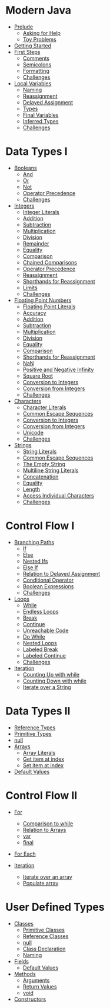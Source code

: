<!-- # For Contributors
- [For Contributors](./paths.md)
    - [baeldung's getting started course](./examples/baeldung.md)
    - [Core Java Volume II](./examples/core_java_vol2.md)
    - [dev.java](./examples/dev_java.md)
    - [geeksforgeeks](./examples/geeksforgeeks.md)
    - [javatpoint](./examples/javatpoint.md)
    - [Scala Book](./examples/scala_book.md)
    - ["The Java Programming Language" (1st or 2nd ed)](./examples/the_java_programming_language_og.md)
    - ["The Java Tutorial" (3rd ed)](./examples/the_java_tutorial_3rd_edition.md)
    - [The Java Tutorials, online](./examples/the_java_tutorials.md)
    - [Tour of Scala](./examples/tour_of_scala.md)
    - [tutorialspoint](./examples/tutorialspoint.md)
    - [tutorialspoint paid course](./examples/tutorialspoint_paid.md)
    - [w3schools](./examples/w3schools.md) -->

# Modern Java


- [Prelude](./prelude.md)
    - [Asking for Help](./prelude/asking_for_help.md)
    - [Toy Problems](./prelude/toy_problems.md)
- [Getting Started](./getting_started.md)
- [First Steps](./first_steps.md)
    - [Comments](./first_steps/comments.md)
    - [Semicolons](./first_steps/semicolon.md)
    - [Formatting](./first_steps/formatting.md)
    - [Challenges](./first_steps/challenges.md)
- [Local Variables](./variables.md)
    - [Naming](./variables/naming.md)
    - [Reassignment](./variables/reassignment.md)
    - [Delayed Assignment](./variables/delayed_assignment.md)
    - [Types](./variables/types.md)
    - [Final Variables](./variables/final_variables.md)
    - [Inferred Types](./variables/inferred_types.md)
    - [Challenges](./variables/challenges.md)

# Data Types I

- [Booleans](./boolean.md)
    - [And](./boolean/and.md)
    - [Or](./boolean/or.md)
    - [Not](./boolean/not.md)
    - [Operator Precedence](./boolean/operator_precedence.md)
    - [Challenges](./boolean/challenges.md)
- [Integers](./integers.md)
    - [Integer Literals](./integers/integer_literals.md)
    - [Addition](./integers/addition.md)
    - [Subtraction](./integers/subtraction.md)
    - [Multiplication](./integers/multiplication.md)
    - [Division](./integers/division.md)
    - [Remainder](./integers/remainder.md)
    - [Equality](./integers/equality.md)
    - [Comparison](./integers/comparison.md)
    - [Chained Comparisons](./integers/chained_comparisons.md)
    - [Operator Precedence](./integers/operator_precedence.md)
    - [Reassignment](./integers/reassignment.md)
    - [Shorthands for Reassignment](./integers/shorthands_for_reassignment.md)
    - [Limits](./integers/limits.md)
    - [Challenges](./integers/challenges.md)
- [Floating Point Numbers](./floating_point_numbers.md)
    - [Floating Point Literals](./floating_point_numbers/floating_point_literals.md)
    - [Accuracy](./floating_point_numbers/accuracy.md)
    - [Addition](./floating_point_numbers/addition.md)
    - [Subtraction](./floating_point_numbers/subtraction.md)
    - [Multiplication](./floating_point_numbers/multiplication.md)
    - [Division](./floating_point_numbers/division.md)
    - [Equality](./floating_point_numbers/equality.md)
    - [Comparison](./floating_point_numbers/comparison.md)
    - [Shorthands for Reassignment](./floating_point_numbers/shorthands_for_reassignment.md)
    - [NaN](./floating_point_numbers/nan.md)
    - [Positive and Negative Infinity](./floating_point_numbers/positive_and_negative_infinity.md)
    - [Square Root](./floating_point_numbers/square_root.md)
    - [Conversion to Integers](./floating_point_numbers/conversion_to_integers.md)
    - [Conversion from Integers](./floating_point_numbers/conversion_from_integers.md)
    - [Challenges](./floating_point_numbers/challenges.md)
- [Characters](./characters.md)
    - [Character Literals](./characters/character_literals.md)
    - [Common Escape Sequences](./characters/common_escape_sequences.md)
    - [Conversion to Integers](./characters/conversion_to_integers.md)
    - [Conversion from Integers](./characters/conversion_from_integers.md)
    - [Unicode](./characters/unicode.md)
    - [Challenges](./characters/challenges.md)
- [Strings](./strings.md)
    - [String Literals](./strings/string_literals.md)
    - [Common Escape Sequences](./strings/common_escape_sequences.md)
    - [The Empty String](./strings/empty_string.md)
    - [Multiline String Literals](./strings/multiline.md)
    - [Concatenation](./strings/concatenation.md)
    - [Equality](./strings/equality.md)
    - [Length](./strings/length.md)
    - [Access Individual Characters](./strings/access_individual_characters.md)
    - [Challenges](./strings/challenges.md)

# Control Flow I

- [Branching Paths](./branching_paths.md)
    - [If](./branching_logic/if.md)
    - [Else](./branching_logic/else.md)
    - [Nested Ifs](./branching_logic/nested_ifs.md)
    - [Else If](./branching_logic/else_if.md)
    - [Relation to Delayed Assignment](./branching_logic/relation_to_delayed_assignment.md)
    - [Conditional Operator](./branching_logic/conditional_operator.md)
    - [Boolean Expressions](./branching_logic/boolean_expressions.md)
    - [Challenges](./branching_logic/challenges.md)
- [Loops](./loops.md)
    - [While](./loops/while.md)
    - [Endless Loops](./loops/endless_loops.md)
    - [Break](./loops/break.md)
    - [Continue](./loops/continue.md)
    - [Unreachable Code](./loops/unreachable_code.md)
    - [Do While](./loops/do_while.md)
    - [Nested Loops](./loops/nested_loops.md)
    - [Labeled Break](./loops/labeled_break.md)
    - [Labeled Continue](./loops/labeled_continue.md)
    - [Challenges](./loops/challenges.md)
- [Iteration](./iteration.md)
    - [Counting Up with while](./iteration/counting_up_with_while.md)
    - [Counting Down with while](./iteration/counting_down_with_while.md)
    - [Iterate over a String](./iteration/iterate_over_a_string.md)


# Data Types II

- [Reference Types]()
- [Primitive Types]()
- [null]()
- [Arrays]()
    - [Array Literals]()
    - [Get item at index]()
    - [Set item at index]()
- [Default Values]()


# Control Flow II

- [For]()
    - [Comparison to while]()
    - [Relation to Arrays]()
    - [var]()
    - [final]()
- [For Each]()

- [Iteration]()
    - [Iterate over an array]()
    - [Populate array]()

# User Defined Types

- [Classes](./classes.md)
    - [Primitive Classes](./classes/primitive_classes.md)
    - [Reference Classes](./classes/reference_classes.md)
    - [null](./classes/null.md)
    - [Class Declaration](./classes/class_declaration.md)
    - [Naming](./classes/naming.md)
- [Fields](./fields.md)
    - [Default Values](./fields/default_values.md)
- [Methods](./methods.md)
    - [Arguments](./methods/arguments.md)
    - [Return Values](./methods/return_values.md)
    - [void](./methods/void.md)
- [Constructors](./constructors.md)

<!--
Arrays
Generics
Maven
XML
Pom
byte, short, long
Multiversal Equality
Reflection
    Cover Invoking *public* constructs
Annotations
Javadoc and Documentation comments 
-->

<!--
# Legacy Java
- [Legacy Java]()
    - [Prelude]()
    - [Subpar]()
        - [Short]()
        - [Scanner]()
        - [File]()
        - [Swing]()
        - [Date]()
    - [Crusty]()
        - [Vector]()
        - [Hashtable]()
    - [Already Removed]()
        - [Applets]()
        - [Finalization]()
-->

<!--
# Tour of Java
- [Tour of Java](./tour_of_java.md)
    - [Introduction]()
    - [Basics]()
    - [Classes]()
    - [Methods]()
    - [Interfaces]()
    - [Exceptions]()
    - [Collections]()
    - [Enums]()
    - [Records]()
    - [Generic Classes]()
    - [Inner Classes]()
    - [Annotations]()
    - [Reflection]()
-->

<!--
- Introduction
- Basics
- Unified Types
- Classes
- Default Parameter Values
- Named Arguments
- Traits
- Tuples
- Class Composition with Mixins
- Higher-order Functions
- Multiple Parameter Lists
- Case Classes
- Pattern Matching
- Singleton Objects
- Regular Expression Patterns
- Extractor Objects
- For Comprehensions
- Generic Classes
- Variances
- Upper Type Bounds
- Lower Type Bounds
- Abstract Type Members
- Implicit Conversions
- Polymorphic Methods
- Type Inference
- Operators

- Packages and Imports
- Top Level Definitions in Packages

- Virtual Threads
- Foreign Memory API
- jextract
- Cleaner api

- StructuredTaskScope
- Executors

    - [Build Tool]
        - [Maven]
            - Dependencies

```xml
<?xml version="1.0" encoding="UTF-8"?>
<project xmlns="http://maven.apache.org/POM/4.0.0"
         xmlns:xsi="http://www.w3.org/2001/XMLSchema-instance"
         xsi:schemaLocation="http://maven.apache.org/POM/4.0.0 http://maven.apache.org/xsd/maven-4.0.0.xsd">
    <modelVersion>4.0.0</modelVersion>

    <groupId>org.example</groupId>
    <artifactId>project</artifactId>
    <version>1.0-SNAPSHOT</version>

    <properties>
        <maven.compiler.source>19</maven.compiler.source>
        <maven.compiler.target>19</maven.compiler.target>
        <project.build.sourceEncoding>UTF-8</project.build.sourceEncoding>
    </properties>

</project>
```

- Getting Started
- [Hello, World]()
- Data Types
    - int and long
        - Integer Division
    - float and double
        - Floating Point Numbers
    - booleans
    - Arrays
    - String
        - String Literals
        - Multiline String Literals
- Expressions
- Conditionals
- Loops
- Exceptions
    - Checked Exceptions
    - Unchecked Exceptions
- Interfaces
    - Sealed Interfaces
- Visibility Modifiers
- Types of Objects
- Records
- Enums
- Inheritance
    - Abstract Classes
    - Final Classes
    - Sealed Classes
- Inversion of Control
- JDBC
    - ResultSet
    - SQLException
- Service Provider
- jcmd
- jfr
- Custom JFR Events
- Logging
- XML
- UncheckedIOException
- Pattern Matching
- instanceof

- Maven before hikaricp
    - HikariCP for connection pool

System.console() over Scanner?
-->